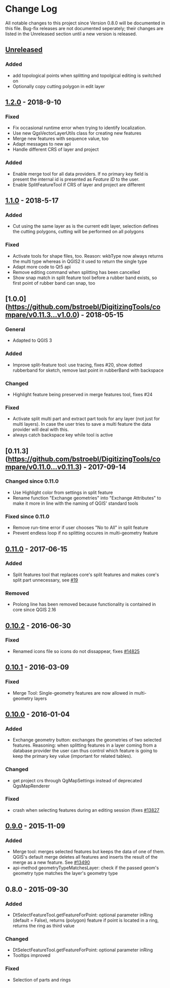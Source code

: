 # Change Log
All notable changes to this project since Version 0.8.0 will be documented in this file. Bug-fix releases are not documented seperately; their changes are listed in the Unreleased section until a new version is released.

## [Unreleased](https://github.com/bstroebl/DigitizingTools/compare/v1.2.0...develop)

### Added
- add topological points when splitting and topolgical editing is switched on
- Optionally copy cutting polygon in edit layer

## [1.2.0](https://github.com/bstroebl/DigitizingTools/compare/v1.1.0...v1.2.0) - 2018-9-10
### Fixed
- Fix occasional runtime error when trying to identify localization.
- Use new QgsVectorLayerUtils class for creating new features
- Merge new features with sequence value, too
- Adapt messages to new api
- Handle different CRS of layer and project

### Added
- Enable merge tool for all data providers. If no primary key field is present the internal id is presented as _Feature ID <value>_ to the user.
- Enable SplitFeatureTool if CRS of layer and project are different

## [1.1.0](https://github.com/bstroebl/DigitizingTools/compare/v1.0.0...v1.1.0) - 2018-5-17
### Added
- Cut using the same layer as is the current edit layer, selection defines the cutting polygons, cutting will be performed on all polygons

### Fixed
- Activate tools for shape files, too. Reason: wkbType now always returns the multi type whereas in QGIS2 it used to return the single type
- Adapt more code to Qt5 api
- Remove editing command when splitting has been cancelled
- Show snap match in split feature tool before a rubber band exists, so first point of rubber band can snap, too

## [1.0.0] (https://github.com/bstroebl/DigitizingTools/compare/v0.11.3...v1.0.0) - 2018-05-15
### General
- Adapted to QGIS 3

### Added
- Improve split-feature tool: use tracing, fixes #20, show dotted rubberband for sketch, remove last point in rubberBand with backspace

### Changed
- Highlight feature being preserved in merge features tool, fixes #24

### Fixed
- Activate split multi part and extract part tools for any layer (not just for multi layers). In case the user tries to save a multi feature the data provider will deal with this.
- always catch backspace key while tool is active

## [0.11.3] (https://github.com/bstroebl/DigitizingTools/compare/v0.11.0...v0.11.3) - 2017-09-14
### Changed since 0.11.0
- Use Highlight color from settings in split feature
- Rename function "Exchange geometries" into "Exchange Attributes" to make it more in line with the naming of QGIS' standard tools

### Fixed since 0.11.0
- Remove run-time error if user chooses "No to All" in split feature
- Prevent endless loop if no splitting occures in multi-geometry feature

## [0.11.0](https://github.com/bstroebl/DigitizingTools/compare/v0.10.0...v0.11.0) - 2017-06-15
### Added
- Split features tool that replaces core's split features and makes core's split part unnecessary, see [#19](https://github.com/bstroebl/DigitizingTools/issues/19)

### Removed
- Prolong line has been removed because functionality is contained in core since QGIS 2.16

## [0.10.2](https://github.com/bstroebl/DigitizingTools/compare/v0.10.1...v0.10.2) - 2016-06-30
### Fixed
- Renamed icons file so icons do not dissappear, fixes [#14825](http://hub.qgis.org/issues/14825)

## [0.10.1](https://github.com/bstroebl/DigitizingTools/compare/v0.10.0...v0.10.1) - 2016-03-09
### Fixed
- Merge Tool: Single-geometry features are now allowed in multi-geometry layers

## [0.10.0](https://github.com/bstroebl/DigitizingTools/compare/v0.9.0...v0.10.0) - 2016-01-04
### Added
- Exchange geometry button: exchanges the geometries of two selected features. Reasoning: when splitting features in a layer coming from a database provider
the user can thus control which feature is going to keep the primary key value (important for related tables).

### Changed
- get project crs through QgMapSettings instead of deprecated QgsMapRenderer

### Fixed
- crash when selecting features during an editing session (fixes [#13827](http://hub.qgis.org/issues/13827)

## [0.9.0](https://github.com/bstroebl/DigitizingTools/compare/v0.8.0...v0.9.0) - 2015-11-09
### Added
- Merge tool: merges selected features but keeps the data of one of them. QGIS's default merge deletes all features and inserts the result of the merge as a new feature. See [#13490](http://hub.qgis.org/issues/13490)
- api-method geometryTypeMatchesLayer: check if the passed geom's geometry type matches the layer's geometry type

## 0.8.0 - 2015-09-30
### Added
- DtSelectFeatureTool.getFeatureForPoint: optional parameter inRing (default = False), returns (polygon) feature if point is located in a ring, returns the ring as third value

### Changed
- DtSelectFeatureTool.getFeatureForPoint: optional parameter inRing
- Tooltips improved

### Fixed
- Selection of parts and rings


